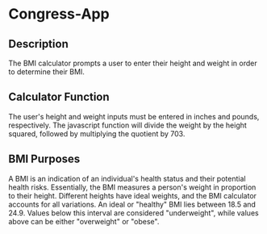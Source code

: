 # Congress-App
## Description
The BMI calculator prompts a user to enter their height and weight in order to determine their BMI.
## Calculator Function
The user's height and weight inputs must be entered in inches and pounds, respectively. The javascript function will divide the weight by the height squared, followed by multiplying the quotient by 703.
## BMI Purposes
A BMI is an indication of an individual's health status and their potential health risks. Essentially, the BMI measures a person's weight in proportion to their height. Different heights have ideal weights, and the BMI calculator accounts for all variations.
An ideal or "healthy" BMI lies between 18.5 and 24.9. Values below this interval are considered "underweight", while values above can be either "overweight" or "obese".

